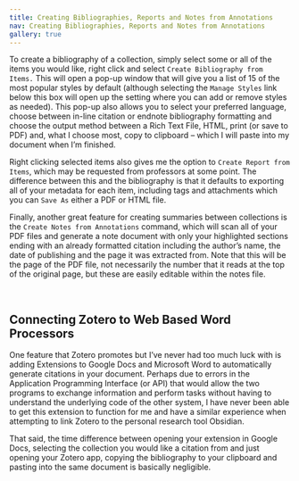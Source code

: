 ```yaml
---
title: Creating Bibliographies, Reports and Notes from Annotations
nav: Creating Bibliographies, Reports and Notes from Annotations
gallery: true
---
```


To create a bibliography of a collection, simply select some or all of the items you would like, right click and select `Create Bibliography from Items.` This will open a pop-up window that will give you a list of 15 of the most popular styles by default (although selecting the `Manage Styles` link below this box will open up the setting where you can add or remove styles as needed). This pop-up also allows you to select your preferred language, choose between in-line citation or endnote bibliography formatting and choose the output method between a Rich Text File, HTML, print (or save to PDF) and, what I choose most, copy to clipboard – which I will paste into my document when I’m finished. 

Right clicking selected items also gives me the option to `Create Report from Items`, which may be requested from professors at some point. The difference between this and the bibliography is that it defaults to exporting all of your metadata for each item, including tags and attachments which you can `Save As` either a PDF or HTML file. 

Finally, another great feature for creating summaries between collections is the `Create Notes from Annotations` command, which will scan all of your PDF files and generate a note document with only your highlighted sections ending with an already formatted citation including the author’s name, the date of publishing and the page it was extracted from. Note that this will be the page of the PDF file, not necessarily the number that it reads at the top of the original page, but these are easily editable within the notes file. 

<br>

## Connecting Zotero to Web Based Word Processors

One feature that Zotero promotes but I’ve never had too much luck with is adding Extensions to Google Docs and Microsoft Word to automatically generate citations in your document. Perhaps due to errors in the Application Programming Interface (or API) that would allow the two programs to exchange information and perform tasks without having to understand the underlying code of the other system, I have never been able to get this extension to function for me and have a similar experience when attempting to link Zotero to the personal research tool Obsidian. 

That said, the time difference between opening your extension in Google Docs, selecting the collection you would like a citation from and just opening your Zotero app, copying the bibliography to your clipboard and pasting into the same document is basically negligible. 

<br>
